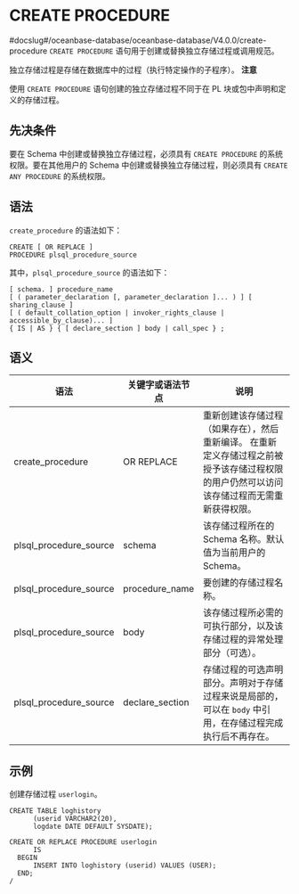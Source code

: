 CREATE PROCEDURE 
=====================================
#docslug#/oceanbase-database/oceanbase-database/V4.0.0/create-procedure
`CREATE PROCEDURE` 语句用于创建或替换独立存储过程或调用规范。

独立存储过程是存储在数据库中的过程（执行特定操作的子程序）。
**注意**



使用 `CREATE PROCEDURE` 语句创建的独立存储过程不同于在 PL 块或包中声明和定义的存储过程。

先决条件 
-------------------------

要在 Schema 中创建或替换独立存储过程，必须具有 `CREATE PROCEDURE` 的系统权限。要在其他用户的 Schema 中创建或替换独立存储过程，则必须具有 `CREATE ANY PROCEDURE` 的系统权限。

语法 
-----------------------

`create_procedure` 的语法如下：

```unknow
CREATE [ OR REPLACE ]
PROCEDURE plsql_procedure_source
```



其中，`plsql_procedure_source` 的语法如下：

```unknow
[ schema. ] procedure_name
[ ( parameter_declaration [, parameter_declaration ]... ) ] [ sharing_clause ]
[ ( default_collation_option | invoker_rights_clause | accessible_by_clause)... ] 
{ IS | AS } { [ declare_section ] body | call_spec } ;
```



语义 
-----------------------



|           语法           |    关键字或语法节点     |                                          说明                                           |
|------------------------|-----------------|---------------------------------------------------------------------------------------|
| create_procedure       | OR REPLACE      | 重新创建该存储过程（如果存在），然后重新编译。 在重新定义存储过程之前被授予该存储过程权限的用户仍然可以访问该存储过程而无需重新获得权限。 |
| plsql_procedure_source | schema          | 该存储过程所在的 Schema 名称。默认值为当前用户的 Schema。                                                  |
| plsql_procedure_source | procedure_name  | 要创建的存储过程名称。                                                                           |
| plsql_procedure_source | body            | 该存储过程所必需的可执行部分，以及该存储过程的异常处理部分（可选）。                                                    |
| plsql_procedure_source | declare_section | 存储过程的可选声明部分。声明对于存储过程来说是局部的，可以在 `body` 中引用，在存储过程完成执行后不再存在。                             |



示例 
-----------------------

创建存储过程 `userlogin`。

```unknow
CREATE TABLE loghistory 
      (userid VARCHAR2(20), 
      logdate DATE DEFAULT SYSDATE);

CREATE OR REPLACE PROCEDURE userlogin 
      IS
  BEGIN
      INSERT INTO loghistory (userid) VALUES (USER);
  END;
/
```


